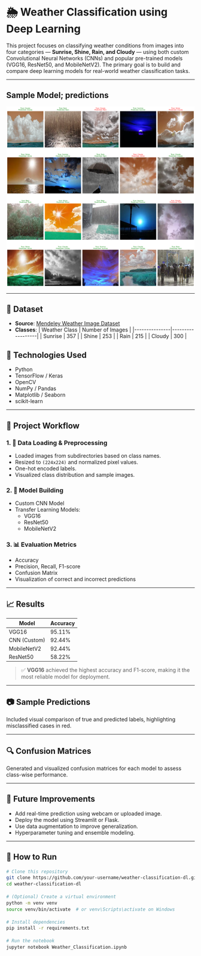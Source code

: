 # 🌦️ Weather Classification using Deep Learning

This project focuses on classifying weather conditions from images into four categories — **Sunrise, Shine, Rain, and Cloudy** — using both custom Convolutional Neural Networks (CNNs) and popular pre-trained models (VGG16, ResNet50, and MobileNetV2). The primary goal is to build and compare deep learning models for real-world weather classification tasks.

---

## Sample Model; predictions

![Model predictions](screenshots/output.png)

---

## 📁 Dataset

- **Source**: [Mendeley Weather Image Dataset](https://data.mendeley.com/datasets/4drtyfjtfy/1)
- **Classes**:
    | Weather Class | Number of Images |
    |---------------|------------------|
    | Sunrise       | 357              |
    | Shine         | 253              |
    | Rain          | 215              |
    | Cloudy        | 300              |

## 🔧 Technologies Used

- Python
- TensorFlow / Keras
- OpenCV
- NumPy / Pandas
- Matplotlib / Seaborn
- scikit-learn

---

## 🚀 Project Workflow

### 1. 📂 Data Loading & Preprocessing
- Loaded images from subdirectories based on class names.
- Resized to `(224x224)` and normalized pixel values.
- One-hot encoded labels.
- Visualized class distribution and sample images.

### 2. 🧠 Model Building
- Custom CNN Model
- Transfer Learning Models:
  - VGG16
  - ResNet50
  - MobileNetV2

### 3. 📊 Evaluation Metrics
- Accuracy
- Precision, Recall, F1-score
- Confusion Matrix
- Visualization of correct and incorrect predictions

---

## 📈 Results

| Model         | Accuracy |
|---------------|----------|
| VGG16         | 95.11%   |
| CNN (Custom)  | 92.44%   |
| MobileNetV2   | 92.44%   |
| ResNet50      | 58.22%   |

> ✅ **VGG16** achieved the highest accuracy and F1-score, making it the most reliable model for deployment.

---

## 📷 Sample Predictions

Included visual comparison of true and predicted labels, highlighting misclassified cases in red.

---

## 🔍 Confusion Matrices

Generated and visualized confusion matrices for each model to assess class-wise performance.

---

## 📌 Future Improvements

- Add real-time prediction using webcam or uploaded image.
- Deploy the model using Streamlit or Flask.
- Use data augmentation to improve generalization.
- Hyperparameter tuning and ensemble modeling.

---

## 🧪 How to Run

```bash
# Clone this repository
git clone https://github.com/your-username/weather-classification-dl.git
cd weather-classification-dl

# (Optional) Create a virtual environment
python -m venv venv
source venv/bin/activate  # or venv\Scripts\activate on Windows

# Install dependencies
pip install -r requirements.txt

# Run the notebook
jupyter notebook Weather_Classification.ipynb

